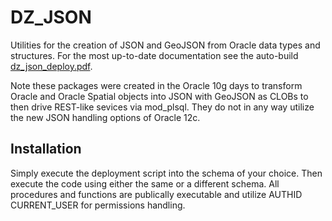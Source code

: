 # DZ_JSON
Utilities for the creation of JSON and GeoJSON from Oracle data types and structures.
For the most up-to-date documentation see the auto-build  [dz_json_deploy.pdf](https://github.com/pauldzy/DZ_JSON/blob/master/dz_json_deploy.pdf).

Note these packages were created in the Oracle 10g days to transform Oracle and Oracle Spatial objects into JSON with GeoJSON as CLOBs to then drive REST-like sevices via mod_plsql.  They do not in any way utilize the new JSON handling options of Oracle 12c.   

## Installation
Simply execute the deployment script into the schema of your choice.  Then execute the code using either the same or a different schema.  All procedures and functions are publically executable and utilize AUTHID CURRENT_USER for permissions handling.
